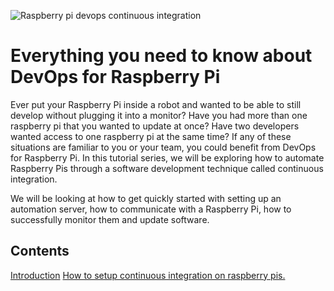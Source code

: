 ![Raspberry pi devops continuous integration](https://beetlebox.org/wp-content/uploads/2022/11/An-introduction-to-automation-and-continuous-integration-cover-image.png)
# Everything you need to know about DevOps for Raspberry Pi
Ever put your Raspberry Pi inside a robot and wanted to be able to still develop without plugging it into a monitor? Have you had more than one raspberry pi that you wanted to update at once? Have two developers wanted access to one raspberry pi at the same time? If any of these situations are familiar to you or your team, you could benefit from DevOps for Raspberry Pi. In this tutorial series, we will be exploring how to automate Raspberry Pis through a software development technique called continuous integration.

We will be looking at how to get quickly started with setting up an automation server, how to communicate with a Raspberry Pi, how to successfully monitor them and update software.

## Contents
[Introduction](https://beetlebox.org/how-to-setup-continuous-integration-on-raspberry-pis)
[How to setup continuous integration on raspberry pis.](https://beetlebox.org/everything-you-need-to-know-about-devops-for-raspberry-pi/)
